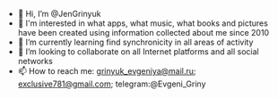 - 👋 Hi, I’m @JenGrinyuk
- 👀 I'm interested in what apps, what music, what books and pictures have been created using information collected about me since 2010
- 🌱 I’m currently learning find synchronicity in all areas of activity
- 💞️ I’m looking to collaborate on all Internet platforms and all social networks
- 📫 How to reach me: grinyuk_evgeniya@mail.ru; exclusive781@gmail.com; telegram:@Evgeni_Griny 

<!---
JenGrinyuk/JenGrinyuk is a ✨ special ✨ repository because its `README.md` (this file) appears on your GitHub profile.
You can click the Preview link to take a look at your changes.
--->

